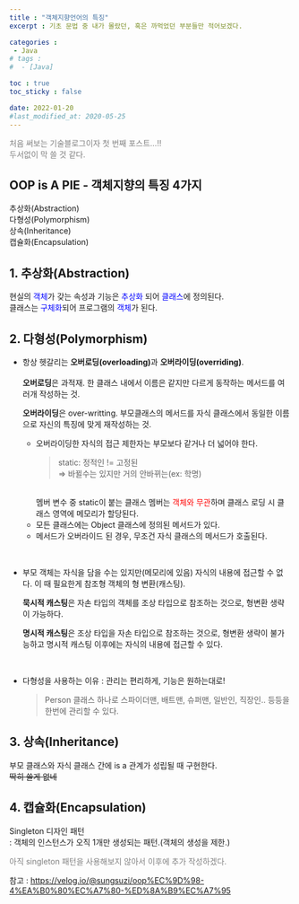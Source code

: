 ```yaml
---
title : "객체지향언어의 특징"
excerpt : 기초 문법 중 내가 몰랐던, 혹은 까먹었던 부분들만 적어보겠다.

categories : 
 - Java
# tags :
#  - [Java]

toc : true
toc_sticky : false

date: 2022-01-20
#last_modified_at: 2020-05-25
---
```


<span style="color : gray">처음 써보는 기술블로그이자 첫 번째 포스트...!!  
두서없이 막 쓸 것 같다.</span>  

## **OOP is A PIE** - 객체지향의 특징 4가지<br>
추상화(Abstraction)<br>다형성(Polymorphism)<br>상속(Inheritance)<br>캡슐화(Encapsulation)

## 1. 추상화(Abstraction)
현실의 <span style="color: blue">객체</span>가 갖는 속성과 기능은 <span style="color: blue">추상화</span> 되어 <span style="color: blue">클래스</span>에 정의된다.  
클래스는 <span style="color: blue">구체화</span>되어 프로그램의 <span style="color: blue">객체</span>가 된다.

## 2. 다형성(Polymorphism)
+ 항상 헷갈리는 <strong>오버로딩(overloading)</strong>과 <strong>오버라이딩(overriding)</strong>.<br>  
    **오버로딩**은 과적재. 한 클래스 내에서 이름은 같지만 다르게 동작하는 메서드를 여러개 작성하는 것.  

     **오버라이딩**은 over-writting. 부모클래스의 메서드를 자식 클래스에서 동일한 이름으로 자신의 특징에 맞게 재작성하는 것.  
     + 오버라이딩한 자식의 접근 제한자는 부모보다 같거나 더 넓어야 한다.
        > static: 정적인 != 고정된  
        ⇒ 바뀔수는 있지만 거의 안바뀌는(ex: 학명)  
        <br> 
        멤버 변수 중 static이 붙는 클래스 멤버는 <span style="color: red">객체와 무관</span>하며  
        클래스 로딩 시 클래스 영역에 메모리가 할당된다.
     + 모든 클래스에는 Object 클래스에 정의된 메서드가 있다.
     + 메서드가 오버라이드 된 경우, 무조건 자식 클래스의 메서드가 호출된다.

<br>

+ 부모 객체는 자식을 담을 수는 있지만(메모리에 있음) 자식의 내용에 접근할 수 없다. 이 때 필요한게 참조형 객체의 형 변환(캐스팅).  

    **묵시적 캐스팅**은 자손 타입의 객체를 조상 타입으로 참조하는 것으로, 형변환 생략이 가능하다.  

    **명시적 캐스팅**은 조상 타입을 자손 타입으로 참조하는 것으로, 형변환 생략이 불가능하고 명시적 캐스팅 이후에는 자식의 내용에 접근할 수 있다.  

<br>

+ 다형성을 사용하는 이유 : 관리는 편리하게, 기능은 원하는대로!
    > Person 클래스 하나로 스파이더맨, 배트맨, 슈퍼맨, 일반인, 직장인.. 등등을 한번에 관리할 수 있다.
    

## 3. 상속(Inheritance)
부모 클래스와 자식 클래스 간에 is a 관계가 성립될 때 구현한다.  
~~딱히 쓸게 없네~~

## 4. 캡슐화(Encapsulation)
Singleton 디자인 패턴  
: 객체의 인스턴스가 오직 1개만 생성되는 패턴.(객체의 생성을 제한.)

<span style="color: gray">아직 singleton 패턴을 사용해보지 않아서 이후에 추가 작성하겠다.</span>



참고 : https://velog.io/@sungsuzi/oop%EC%9D%98-4%EA%B0%80%EC%A7%80-%ED%8A%B9%EC%A7%95


